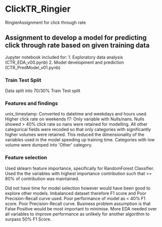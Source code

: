 # ClickTR_Ringier
 RingierAssignment for click through rate
 
 ## Assignment to develop a model for predicting click through rate based on given training data
Jupyter notebook included for:
    1. Exploratory data analysis (CTR_EDA_v00.pynb)
    2. Model development and prediction (CTR_PredModel_v01.pynb)

### Train Test Split 
Data split into 70/30% Train Test split

### Features and findings
unix_timestamp: Converted to datetime and weekdays and hours used. Higher click rate on weekends
f7: Only variable with Nulls/nans. Nulls showed > 40% click rate so nans were retained for modelling.
All other categorical fields were recoded so that only categories with significantly higher volumes were retained.
This reduced the dimensionality of the variables used in the model speeding up training time. 
Categories with low volume were dumped into 'Other' category.

### Feature selection
Used sklearn feature importance, specifically for RandomForest Classifier.
Used the the variables with highest importance contribution such that >= 80% of contribution was maintained.

Did not have time for model selection however would have been good to explore other models. 
Imbalanced dataset therefore F1 score and Poor Precision-Recall curve used.
Poor performance of model as < 40% F1 score. Poor Precision-Recall curve. 
Business problem assumption is that False Positive would be most important to minimise.
More EDA needed over all variables to improve performance as unlikely for another algorithm to surpass 50% F1 Score.

 
